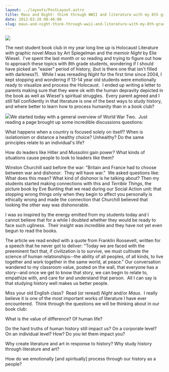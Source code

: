 ```yaml
---
layout: ../layouts/PostLayout.astro
title: Maus and Night: think through WWII and literature with my 8th graders.
date: 2012-03-20 00:46:00
slug: maus-and-night-think-through-wwii-and-literature-with-my-8th-graders
---
```


[![](http://special.news.msu.edu/holocaust/images/weisel_bookcover.jpg)](http://special.news.msu.edu/holocaust/images/weisel_bookcover.jpg)

The next student book club in my year long line up is Holocaust Literature with graphic novel _Maus_ by Art Spiegelman and the memoir _Night_ by Elie Wiesel.  I've spent the last month or so reading and trying to figure out how to approach these topics with 8th grade students, wondering if I should have picked an "easier" period of history, (but is there one that isn't filled with darkness?).  While I was rereading _Night_ for the first time since 2004, I kept stopping and wondering if 13-14 year old students were emotionally ready to visualize and process the Holocaust.  I ended up writing a letter to parents making sure that they were ok with the human depravity depicted in the book as well as Wiesel's spiritual struggles.  Every parent agreed and I still fall confidently in that literature is one of the best ways to study history, and where better to learn how to process humanity than in a book club?  
  
  
[![](http://chamberfour.com/wp-content/uploads/2011/03/maus_cover-300x225.jpg)](http://chamberfour.com/wp-content/uploads/2011/03/maus_cover-300x225.jpg)We started today with a general overview of World War Two.  Just reading a page brought up some incredible discussions questions:  
  
What happens when a country is focused solely on itself? When is isolationism or distance a healthy choice? Unhealthy? Do the same principles relate to an individual's life?  
  
How do leaders like Hitler and Mussolini gain power? What kinds of situations cause people to look to leaders like them?  
  
Winston Churchill said before the war: "Britain and France had to choose between war and dishonor.  They will have war."  We asked questions like: What does this mean? What kind of dishonor is he talking about? Then my students started making connections with this and _Terrible Things_, the picture book by Eve Bunting that we read during our Social Action unit: that stopping wrong things only when they begin to affect you personally is ethically wrong and made the connection that Churchill believed that looking the other way was dishonorable.  
  
I was so inspired by the energy emitted from my students today and I cannot believe that for a while I doubted whether they would be ready to face such ugliness.  Their insight was incredible and they have not yet even begun to read the books.  
  
The article we read ended with a quote from Franklin Roosevelt, written for a speech that he never got to deliver: "Today we are faced with the preeminent fact that, if civilization is to survive, we must cultivate the science of human relationships--the ability of all peoples, of all kinds, to live together and work together in the same world, at peace." Our conversation wandered to my classroom value, posted on the wall, that everyone has a story--and once we get to know that story, we can begin to relate to, empathize with, and care for and understand that person.  All I can say is that studying history well makes us better people.  
  
Miss your old English class?  Read (or reread) _Night_ and/or _Maus_.  I really believe it is one of the most important works of literature I have ever encountered.  Think through the questions we will be thinking about in our book club:  
  
What is the value of difference? Of human life?  
  
Do the hard truths of human history still impact us? On a corporate level? On an individual level? How? Do you let them impact you?  
  
Why create literature and art in response to history? Why study history through literature and art?  
  
How do we emotionally \[and spiritually\] process through our history as a people?